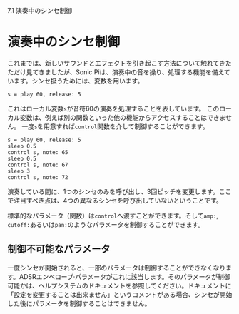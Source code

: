 7.1 演奏中のシンセ制御

# 演奏中のシンセ制御

これまでは、新しいサウンドとエフェクトを引き起こす方法について触れてきたただけ見てきましたが、Sonic Piは、演奏中の音を操り、処理する機能を備えています。シンセ扱うためには、変数を用います。

```
s = play 60, release: 5
```

これはローカル変数`s`が音符60の演奏を処理することを表しています。
このローカル変数は、例えば別の関数といった他の機能からアクセスすることはできません。
一度`s`を用意すれば`control`関数を介して制御することができます。

```
s = play 60, release: 5
sleep 0.5
control s, note: 65
sleep 0.5
control s, note: 67
sleep 3
control s, note: 72
```

演奏している間に、1つのシンセのみを呼び出し、3回ピッチを変更します。ここで注目すべき点は、4つの異なるシンセを呼び出していないということです。

標準的なパラメータ（関数）は`control`へ渡すことができます。そして`amp:`, `cutoff:`あるいは`pan:`のようなパラメータを制御することができます。 

## 制御不可能なパラメータ

一度シンセが開始されると、一部のパラメータは制御することができなくなります。ADSRエンベロープ·パラメータがこれに該当します。そのパラメータが制御可能かは、ヘルプシステムのドキュメントを参照してください。ドキュメントに「設定を変更することは出来ません」というコメントがある場合、シンセが開始した後にパラメータを制御することはできません。
